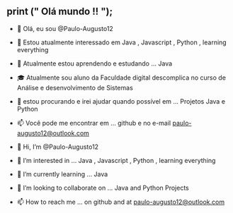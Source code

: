 ## print (" Olá mundo !! ");

- 👋 Olá, eu sou @Paulo-Augusto12

- 👀 Estou atualmente interessado em Java , Javascript , Python , learning everything

- 🌱 Atualmente estou aprendendo e estudando ... Java

- 🎓 Atualmente sou aluno da Faculdade digital descomplica no curso de Análise e desenvolvimento de Sistemas

- 💞️ estou procurando e irei ajudar quando possível em ... Projetos Java e Python 

- 📫 Você pode me encontrar em ... github e no e-mail paulo-augusto12@outlook.com
 
 
- 👋 Hi, I’m @Paulo-Augusto12

- 👀 I’m interested in ... Java , Javascript , Python , learning everything

- 🌱 I’m currently learning ... Java

- 💞️ I’m looking to collaborate on ... Java and Python Projects

- 📫 How to reach me ... on github and at paulo-augusto12@outlook.com

<!---
Paulo-Augusto12/Paulo-Augusto12 is a ✨ special ✨ repository because its `README.md` (this file) appears on your GitHub profile.
You can click the Preview link to take a look at your changes.
--->
